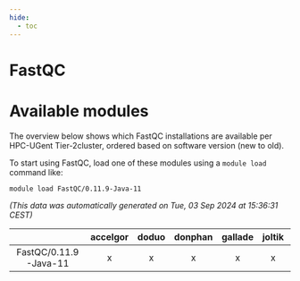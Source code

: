 ```yaml
---
hide:
  - toc
---
```


FastQC
======

# Available modules


The overview below shows which FastQC installations are available per HPC-UGent Tier-2cluster, ordered based on software version (new to old).

To start using FastQC, load one of these modules using a `module load` command like:

```shell
module load FastQC/0.11.9-Java-11
```

*(This data was automatically generated on Tue, 03 Sep 2024 at 15:36:31 CEST)*  

| |accelgor|doduo|donphan|gallade|joltik|shinx|skitty|
| :---: | :---: | :---: | :---: | :---: | :---: | :---: | :---: |
|FastQC/0.11.9-Java-11|x|x|x|x|x|-|x|
